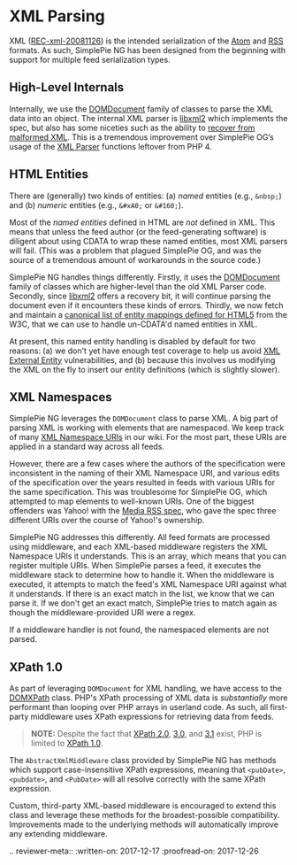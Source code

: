# XML Parsing

XML ([REC-xml-20081126]) is the intended serialization of the [Atom] and [RSS] formats. As such, SimplePie NG has been designed from the beginning with support for multiple feed serialization types.

## High-Level Internals

Internally, we use the [DOMDocument] family of classes to parse the XML data into an object. The internal XML parser is [libxml2] which implements the spec, but also has some niceties such as the ability to [recover from malformed XML](https://secure.php.net/manual/en/class.domdocument.php#domdocument.props.recover). This is a tremendous improvement over SimplePie OG’s usage of the [XML Parser](http://php.net/manual/en/ref.xml.php) functions leftover from PHP 4.

## HTML Entities

There are (generally) two kinds of entities: (a) _named_ entities (e.g., `&nbsp;`) and (b) _numeric_ entities (e.g., `&#xA0;` or `&#160;`).

Most of the _named entities_ defined in HTML are _not_ defined in XML. This means that unless the feed author (or the feed-generating software) is diligent about using CDATA to wrap these named entities, most XML parsers will fail. (This was a problem that plagued SimplePie OG, and was the source of a tremendous amount of workarounds in the source code.)

SimplePie NG handles things differently. Firstly, it uses the [DOMDocument] family of classes which are higher-level than the old XML Parser code. Secondly, since [libxml2] offers a recovery bit, it will continue parsing the document even if it encounters these kinds of errors. Thirdly, we now fetch and maintain a [canonical list of entity mappings defined for HTML5](https://www.w3.org/TR/html5/entities.json) from the W3C, that we can use to handle un-CDATA'd named entities in XML.

At present, this named entity handling is disabled by default for two reasons: (a) we don't yet have enough test coverage to help us avoid [XML External Entity][XXE] vulnerabilities, and (b) because this involves us modifying the XML on the fly to insert our entity definitions (which is slightly slower).

## XML Namespaces

SimplePie NG leverages the `DOMDocument` class to parse XML. A big part of parsing XML is working with elements that are namespaced. We keep track of many [XML Namespace URIs](https://github.com/simplepie/simplepie-ng/wiki/XML-Namespace-URIs) in our wiki. For the most part, these URIs are applied in a standard way across all feeds.

However, there are a few cases where the authors of the specification were inconsistent in the naming of their XML Namespace URI, and various edits of the specification over the years resulted in feeds with various URIs for the same specification. This was troublesome for SimplePie OG, which attempted to map elements to well-known URIs. One of the biggest offenders was Yahoo! with the [Media RSS spec](https://github.com/simplepie/simplepie-ng/wiki/Spec%3A-Media-RSS), who gave the spec three different URIs over the course of Yahoo!'s ownership.

SimplePie NG addresses this differently. All feed formats are processed using middleware, and each XML-based middleware registers the XML Namespace URIs it understands. This is an array, which means that you can register multiple URIs. When SimplePie parses a feed, it executes the middleware stack to determine how to handle it. When the middleware is executed, it attempts to match the feed's XML Namespace URI against what it understands. If there is an exact match in the list, we know that we can parse it. If we don't get an exact match, SimplePie tries to match again as though the middleware-provided URI were a regex.

If a middleware handler is not found, the namespaced elements are not parsed.

## XPath 1.0

As part of leveraging `DOMDocument` for XML handling, we have access to the [DOMXPath](http://php.net/manual/en/class.domxpath.php) class. PHP's XPath processing of XML data is _substantially_ more performant than looping over PHP arrays in userland code. As such, all first-party middleware uses XPath expressions for retrieving data from feeds.

> **NOTE:** Despite the fact that [XPath 2.0](https://www.w3.org/TR/xpath20/), [3.0](https://www.w3.org/TR/xpath-30/), and [3.1](https://www.w3.org/TR/xpath-31/) exist, PHP is limited to [XPath 1.0](https://www.w3.org/TR/xpath/).

The `AbstractXmlMiddleware` class provided by SimplePie NG has methods which support case-insensitive XPath expressions, meaning that `<pubDate>`, `<pubdate>`, and `<PubDate>` will all resolve correctly with the same XPath expression.

Custom, third-party XML-based middleware is encouraged to extend this class and leverage these methods for the broadest-possible compatibility. Improvements made to the underlying methods will automatically improve any extending middleware.

.. reviewer-meta::
   :written-on: 2017-12-17
   :proofread-on: 2017-12-26

  [Atom]: https://tools.ietf.org/html/rfc4287
  [DOMDocument]: http://php.net/manual/en/class.domdocument.php
  [libxml2]: http://xmlsoft.org
  [REC-xml-20081126]: https://www.w3.org/TR/2008/REC-xml-20081126/
  [RFC 4287]: https://tools.ietf.org/html/rfc4287
  [RSS]: http://www.rssboard.org/rss-specification
  [XXE]: https://www.owasp.org/index.php/XML_External_Entity_(XXE)_Processing
